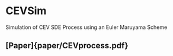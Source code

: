 # CEVSim
Simulation of CEV SDE Process using an Euler Maruyama Scheme

## [Paper]{paper/CEVprocess.pdf}
